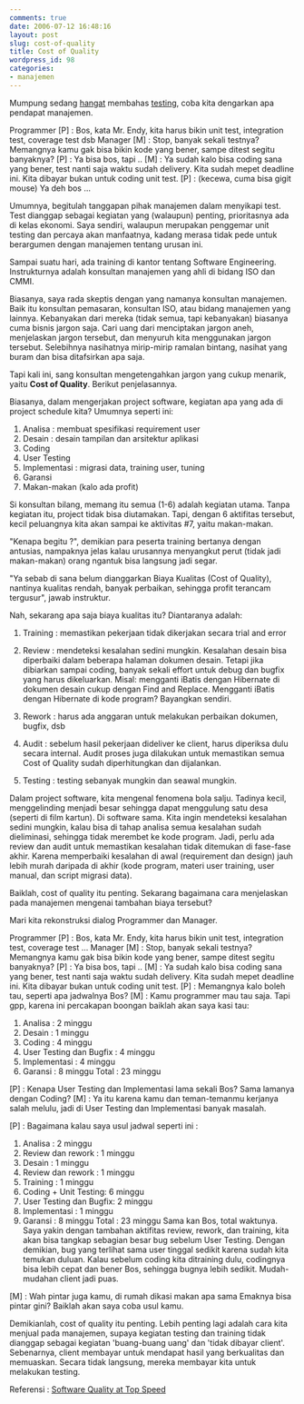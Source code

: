 ```yaml
---
comments: true
date: 2006-07-12 16:48:16
layout: post
slug: cost-of-quality
title: Cost of Quality
wordpress_id: 98
categories:
- manajemen
---
```


Mumpung sedang [hangat](http://endy.artivisi.com/blog/java/ruthless-testing-2/) membahas [testing](http://endy.artivisi.com/blog/java/ruthless-testing-1/), coba kita dengarkan apa pendapat manajemen. 

Programmer [P] : Bos, kata Mr. Endy, kita harus bikin unit test, integration test, coverage test dsb
Manager [M] : Stop, banyak sekali testnya? Memangnya kamu gak bisa bikin kode yang bener, sampe ditest segitu banyaknya?
[P] : Ya bisa bos, tapi .. 
[M] : Ya sudah kalo bisa coding sana yang bener, test nanti saja waktu sudah delivery. Kita sudah mepet deadline ini. Kita dibayar bukan untuk coding unit test. 
[P] : (kecewa, cuma bisa gigit mouse) Ya deh bos ... 

Umumnya, begitulah tanggapan pihak manajemen dalam menyikapi test. Test dianggap sebagai kegiatan yang (walaupun) penting, prioritasnya ada di kelas ekonomi. 
Saya sendiri, walaupun merupakan penggemar unit testing dan percaya akan manfaatnya, kadang merasa tidak pede untuk berargumen dengan manajemen tentang urusan ini. 

Sampai suatu hari, ada training di kantor tentang Software Engineering. Instrukturnya adalah konsultan manajemen yang ahli di bidang ISO dan CMMI. 

Biasanya, saya rada skeptis dengan yang namanya konsultan manajemen. Baik itu konsultan pemasaran, konsultan ISO, atau bidang manajemen yang lainnya. Kebanyakan dari mereka (tidak semua, tapi kebanyakan) biasanya cuma bisnis jargon saja. Cari uang dari menciptakan jargon aneh, menjelaskan jargon tersebut, dan menyuruh kita menggunakan jargon tersebut. Selebihnya nasihatnya mirip-mirip ramalan bintang, nasihat yang buram dan bisa ditafsirkan apa saja. 

Tapi kali ini, sang konsultan mengetengahkan jargon yang cukup menarik, yaitu **Cost of Quality**. Berikut penjelasannya. 

Biasanya, dalam mengerjakan project software, kegiatan apa yang ada di project schedule kita?
Umumnya seperti ini: 
1. Analisa : membuat spesifikasi requirement user
2. Desain : desain tampilan dan arsitektur aplikasi
3. Coding
4. User Testing
5. Implementasi : migrasi data, training user, tuning
6. Garansi
7. Makan-makan (kalo ada profit)

Si konsultan bilang, memang itu semua (1-6) adalah kegiatan utama. Tanpa kegiatan itu, project tidak bisa diutamakan. Tapi, dengan 6 aktifitas tersebut, kecil peluangnya kita akan sampai ke aktivitas #7, yaitu makan-makan. 

"Kenapa begitu ?", demikian para peserta training bertanya dengan antusias, nampaknya jelas kalau urusannya menyangkut perut (tidak jadi makan-makan) orang ngantuk bisa langsung jadi segar.

"Ya sebab di sana belum dianggarkan Biaya Kualitas (Cost of Quality), nantinya kualitas rendah, banyak perbaikan, sehingga profit terancam tergusur", jawab instruktur.

Nah, sekarang apa saja biaya kualitas itu? Diantaranya adalah:



	
  1. Training : memastikan pekerjaan tidak dikerjakan secara trial and error

	
  2. Review : mendeteksi kesalahan sedini mungkin. Kesalahan desain bisa diperbaiki dalam beberapa halaman dokumen desain. Tetapi jika dibiarkan sampai coding, banyak sekali effort untuk debug dan bugfix yang harus dikeluarkan. Misal: mengganti iBatis dengan Hibernate di dokumen desain cukup dengan Find and Replace. Mengganti iBatis dengan Hibernate di kode program? Bayangkan sendiri.

	
  3. Rework : harus ada anggaran untuk melakukan perbaikan dokumen, bugfix, dsb

	
  4. Audit : sebelum hasil pekerjaan dideliver ke client, harus diperiksa dulu secara internal. Audit proses juga dilakukan untuk memastikan semua Cost of Quality sudah diperhitungkan dan dijalankan.

	
  5. Testing : testing sebanyak mungkin dan seawal mungkin.



Dalam project software, kita mengenal fenomena bola salju. Tadinya kecil, menggelinding menjadi besar sehingga dapat menggulung satu desa (seperti di film kartun). Di software sama. Kita ingin mendeteksi kesalahan sedini mungkin, kalau bisa di tahap analisa semua kesalahan sudah dieliminasi, sehingga tidak merembet ke kode program. Jadi, perlu ada review dan audit untuk memastikan kesalahan tidak ditemukan di fase-fase akhir. Karena memperbaiki kesalahan di awal (requirement dan design) jauh lebih murah daripada di akhir (kode program, materi user training, user manual, dan script migrasi data). 

Baiklah, cost of quality itu penting. Sekarang bagaimana cara menjelaskan pada manajemen mengenai tambahan biaya tersebut? 

Mari kita rekonstruksi dialog Programmer dan Manager. 

Programmer [P] : Bos, kata Mr. Endy, kita harus bikin unit test, integration test, coverage test ...
Manager [M] : Stop, banyak sekali testnya? Memangnya kamu gak bisa bikin kode yang bener, sampe ditest segitu banyaknya?
[P] : Ya bisa bos, tapi .. 
[M] : Ya sudah kalo bisa coding sana yang bener, test nanti saja waktu sudah delivery. Kita sudah mepet deadline ini. Kita dibayar bukan untuk coding unit test. 
[P] : Memangnya kalo boleh tau, seperti apa jadwalnya Bos?
[M] : Kamu programmer mau tau saja. 
Tapi gpp, karena ini percakapan boongan baiklah akan saya kasi tau: 
1. Analisa : 2 minggu
2. Desain : 1 minggu
3. Coding : 4 minggu
4. User Testing dan Bugfix : 4 minggu 
5. Implementasi : 4 minggu
6. Garansi : 8 minggu
Total : 23 minggu

[P] : Kenapa User Testing dan Implementasi lama sekali Bos? Sama lamanya dengan Coding?
[M] : Ya itu karena kamu dan teman-temanmu kerjanya salah melulu, jadi di User Testing dan Implementasi banyak masalah. 

[P] : Bagaimana kalau saya usul jadwal seperti ini : 
1. Analisa : 2 minggu
2. Review dan rework : 1 minggu
3. Desain : 1 minggu
4. Review dan rework : 1 minggu
5. Training : 1 minggu
6. Coding + Unit Testing: 6 minggu
7. User Testing dan Bugfix: 2 minggu 
8. Implementasi : 1 minggu
9. Garansi : 8 minggu
Total : 23 minggu
Sama kan Bos, total waktunya. Saya yakin dengan tambahan aktifitas review, rework, dan training, kita akan bisa tangkap sebagian besar bug sebelum User Testing. Dengan demikian, bug yang terlihat sama user tinggal sedikit karena sudah kita temukan duluan. 
Kalau sebelum coding kita ditraining dulu, codingnya bisa lebih cepat dan bener Bos, sehingga bugnya lebih sedikit. Mudah-mudahan client jadi puas. 

[M] : Wah pintar juga kamu, di rumah dikasi makan apa sama Emaknya bisa pintar gini? Baiklah akan saya coba usul kamu. 

Demikianlah, cost of quality itu penting. Lebih penting lagi adalah cara kita menjual pada manajemen, supaya kegiatan testing dan training tidak dianggap sebagai kegiatan 'buang-buang uang' dan 'tidak dibayar client'. Sebenarnya, client membayar untuk mendapat hasil yang berkualitas dan memuaskan. Secara tidak langsung, mereka membayar kita untuk melakukan testing. 

Referensi : [Software Quality at Top Speed](http://www.stevemcconnell.com/articles/art04.htm)
